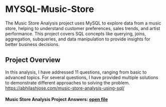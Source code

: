 # MYSQL-Music-Store
The Music Store Analysis project uses MySQL to explore data from a music store, helping to understand customer preferences, sales trends, and artist performance. This project covers SQL concepts like querying, joins, aggregation, subqueries, and data manipulation to provide insights for better business decisions.

## Project Overview

In this analysis, I have addressed 11 questions, ranging from basic to advanced topics. For several questions, I have provided multiple solutions to demonstrate different approaches to solving the problem. 
https://abhilashjose.com/music-store-analysis-using-sql/


#### Music Store Analysis Project Answers: [open file](https://github.com/Abhilash-Jose/MYSQL-Music-Store-Analysis/blob/main/Music%20Store%20Latest%20Answer.sql)
